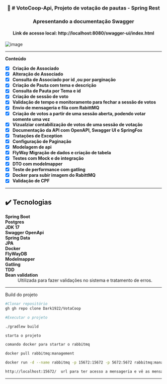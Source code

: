 

<div align="center">
  <h3 align="center">🚀 # VotoCoop-Api, Projeto de votação de pautas - Spring Rest </h3>
 </div>



<h3 align="center"> Apresentando a documentação Swagger</h3>
<h4 align="center"> Link de acesso local: http://localhost:8080/swagger-ui/index.html</h4>


![image](https://github.com/Dark1922/VotaCoop/assets/48605830/a9d5909e-2bd9-41e4-8f35-73ba6acc9a98)


<hr />

   **Conteúdo**

- [x] <strong>Criação de Associado</strong>
- [x] <strong>Alteração de Associado</strong>
- [x] <strong>Consulta de Associado por id ,ou por parginação</strong>
- [x] <strong>Criação de Pauta com tema e descrição</strong>
- [x] <strong>Consulta de Pauta por Tema e id</strong>
- [x] <strong>Criação de sessão de voto</strong>
- [x] <strong>Validação de tempo e monitoramento para fechar a sessão de votos</strong>
- [x] <strong>Envio de mensageria e fila com RabittMQ</strong>
- [x] <strong>Criação de votos a partir de uma sessão aberta, podendo votar somente uma vez</strong>
- [x] <strong>Vizualziar contabilização de votos de uma sessão de votação</strong>
- [x] <strong>Documentação da API com OpenAPI, Swagger UI e SpringFox</strong>
- [x] <strong>Tratações de Exception</strong>
- [x] <strong>Configuração de Paginação</strong>
- [x] <strong>Modelagem de api</strong>
- [x] <strong>FlyWay Migração de dados e criação de tabela</strong>
- [x] <strong>Testes com Mock e de integração</strong>
- [x] <strong>DTO com modelmapper</strong>
- [x] <strong>Teste de performance com gatling</strong>
- [x] <strong>Docker para subir imagem do RabittMQ</strong>
- [x] <strong>Validação de CPF</strong>

<hr />

## :heavy_check_mark: Tecnologias <a name="technologies"></a>

<dl>
<dt><strong>Spring Boot</strong></dt>
<dt><strong>Postgres</strong></dt>
<dt><strong>JDK 17</strong></dt>
<dt><strong>Swagger OpenApi</strong></dt>
<dt><strong>Spring Data</strong></dt>
<dt><strong>JPA</strong></dt>
<dt><strong>Docker</strong></dt>
  <dt><strong>FlyWayDB</strong></dt>
  <dt><strong>Modelmapper</strong></dt>
    <dt><strong>Gatling</strong></dt>
     <dt><strong>TDD</strong></dt>

<dt><strong>Bean validation</strong></dt>
<dd>Ultilizada para fazer validações no sistema e tratamento de erros.</dd>
</dl>
 </div>
  <hr /> 
 
 
 Build do projeto
  
```bash
#Clonar repositório
gh gh repo clone Dark1922/VotaCoop

#Executar o projeto

./gradlew build

starta o projeto

comando docker para startar o rabbitmq

docker pull rabbitmq:management

docker run -d --name rabbitmq -p 15672:15672 -p 5672:5672 rabbitmq:management

http://localhost:15672/  url para ter acesso a mensageria e vê as mensagem enviada pelo servido após as sessão de votação ser encerrada.


```


<hr>
